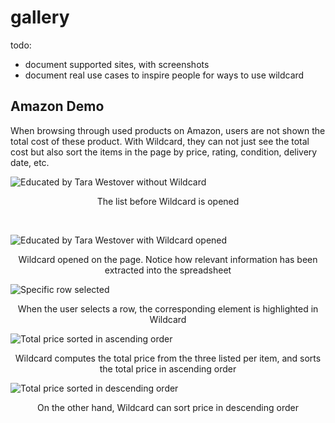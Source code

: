 #  gallery

todo:

* document supported sites, with screenshots
* document real use cases to inspire people for ways to use wildcard

## Amazon Demo
When browsing through used products on Amazon, users are not shown the total cost of these product. With Wildcard, they can not just see the total cost but also sort the items in the page by price, rating, condition, delivery date, etc.


 
![Educated by Tara Westover without Wildcard](https://github.com/geoffreylitt/wildcard/blob/master/docs/photos/amazon/wildcard_closed.png) 
<div align="center"> The list before Wildcard is opened </div>

&nbsp;
&nbsp;
&nbsp;

![Educated by Tara Westover with Wildcard opened](https://github.com/geoffreylitt/wildcard/blob/gallery/docs/photos/amazon/wildcard_open.png)
<div align="center"> Wildcard opened on the page. Notice how relevant information has been extracted into the spreadsheet</div>


![Specific row selected](https://github.com/geoffreylitt/wildcard/blob/gallery/docs/photos/amazon/select_cell_highlighted.png)
<div align="center"> When the user selects a row, the corresponding element is highlighted in Wildcard</div>


![Total price sorted in ascending order](https://github.com/geoffreylitt/wildcard/blob/gallery/docs/photos/amazon/ascended_sort.png)
<div align="center"> Wildcard computes the total price from the three listed per item, and sorts the total price in ascending order</div>


![Total price sorted in descending order](https://github.com/geoffreylitt/wildcard/blob/gallery/docs/photos/amazon/descended_sort.png)
<div align="center"> On the other hand, Wildcard can sort price in descending order</div>
